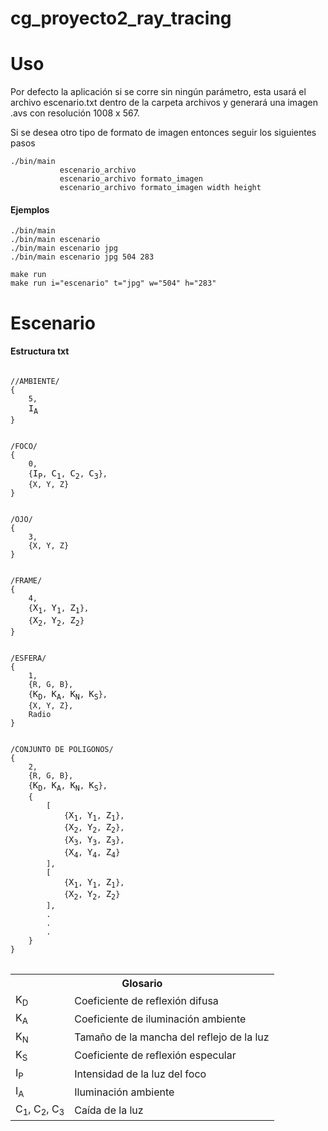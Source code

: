# cg_proyecto2_ray_tracing

# Uso

Por defecto la aplicación si se corre sin ningún parámetro, esta usará el archivo escenario.txt dentro de la carpeta archivos y generará una imagen .avs con resolución 1008 x 567.

Si se desea otro tipo de formato de imagen entonces seguir los siguientes pasos

```
./bin/main 
           escenario_archivo
           escenario_archivo formato_imagen
           escenario_archivo formato_imagen width height
```
#### Ejemplos

```
./bin/main
./bin/main escenario
./bin/main escenario jpg
./bin/main escenario jpg 504 283

make run
make run i="escenario" t="jpg" w="504" h="283"

```

# Escenario

#### Estructura txt

<pre>
<code>
//AMBIENTE/
{
    5,
    </code>I<sub>A</sub><code>
}


/FOCO/
{
    0,
    {</code>I<sub>P</sub><code>, </code>C<sub>1</sub><code>, </code>C<sub>2</sub><code>, </code>C<sub>3</sub><code>},
    {X, Y, Z}
}


/OJO/
{
    3,
    {X, Y, Z}
}


/FRAME/
{
    4,
    {</code>X<sub>1</sub><code>, </code>Y<sub>1</sub><code>, </code>Z<sub>1</sub><code>},
    {</code>X<sub>2</sub><code>, </code>Y<sub>2</sub><code>, </code>Z<sub>2</sub><code>}
}


/ESFERA/
{
    1,
    {R, G, B},
    {</code>K<sub>D</sub><code>, </code>K<sub>A</sub><code>, </code>K<sub>N</sub><code>, </code>K<sub>S</sub><code>},
    {X, Y, Z},
    Radio
}


/CONJUNTO DE POLIGONOS/
{
    2,
    {R, G, B},
    {</code>K<sub>D</sub><code>, </code>K<sub>A</sub><code>, </code>K<sub>N</sub><code>, </code>K<sub>S</sub><code>},
    { 
        [
            {</code>X<sub>1</sub><code>, </code>Y<sub>1</sub><code>, </code>Z<sub>1</sub><code>},
            {</code>X<sub>2</sub><code>, </code>Y<sub>2</sub><code>, </code>Z<sub>2</sub><code>},
            {</code>X<sub>3</sub><code>, </code>Y<sub>3</sub><code>, </code>Z<sub>3</sub><code>},
            {</code>X<sub>4</sub><code>, </code>Y<sub>4</sub><code>, </code>Z<sub>4</sub><code>}
        ],
        [
            {</code>X<sub>1</sub><code>, </code>Y<sub>1</sub><code>, </code>Z<sub>1</sub><code>},
            {</code>X<sub>2</sub><code>, </code>Y<sub>2</sub><code>, </code>Z<sub>2</sub><code>}
        ],
        .
        .
        .
    }
}
</code>
</pre>


<table>
<tr>
    <th colspan="2">Glosario</th>
  </tr>
<tr>
    <td>K<sub>D</sub></td>
    <td>Coeficiente de reflexión difusa</td>
</tr>
<tr>
    <td>K<sub>A</sub></td>
    <td>Coeficiente de iluminación ambiente</td>
</tr>
<tr>
    <td>K<sub>N</sub></td>
    <td>Tamaño de la mancha del reflejo de la luz</td>
</tr>
<tr>
    <td>K<sub>S</sub></td>
    <td>Coeficiente de reflexión especular</td>
</tr>
<tr>
    <td>I<sub>P</sub></td>
    <td>Intensidad de la luz del foco</td>
</tr>
<tr>
    <td>I<sub>A</sub></td>
    <td>Iluminación ambiente</td>
</tr>
<tr>
    <td>C<sub>1</sub>, C<sub>2</sub>, C<sub>3</sub></td>
    <td>Caída de la luz</td>
</tr>
</table>